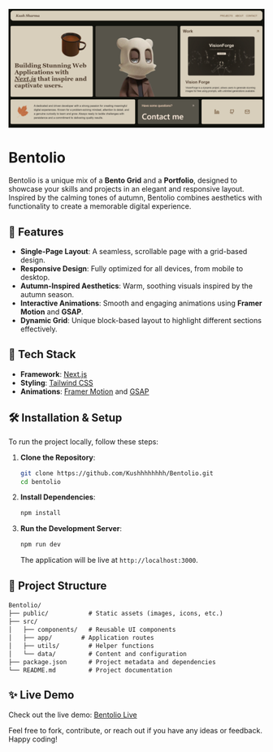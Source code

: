 ![alt text](Bentolio-New.png)

# Bentolio

Bentolio is a unique mix of a **Bento Grid** and a **Portfolio**, designed to showcase your skills and projects in an elegant and responsive layout. Inspired by the calming tones of autumn, Bentolio combines aesthetics with functionality to create a memorable digital experience.

## 🌟 Features
- **Single-Page Layout**: A seamless, scrollable page with a grid-based design.
- **Responsive Design**: Fully optimized for all devices, from mobile to desktop.
- **Autumn-Inspired Aesthetics**: Warm, soothing visuals inspired by the autumn season.
- **Interactive Animations**: Smooth and engaging animations using **Framer Motion** and **GSAP**.
- **Dynamic Grid**: Unique block-based layout to highlight different sections effectively.

## 🚀 Tech Stack
- **Framework**: [Next.js](https://nextjs.org/)
- **Styling**: [Tailwind CSS](https://tailwindcss.com/)
- **Animations**: [Framer Motion](https://www.framer.com/motion/) and [GSAP](https://greensock.com/gsap/)

## 🛠️ Installation & Setup
To run the project locally, follow these steps:

1. **Clone the Repository**:
   ```bash
   git clone https://github.com/Kushhhhhhhh/Bentolio.git
   cd bentolio
   ```

2. **Install Dependencies**:
   ```bash
   npm install
   ```

3. **Run the Development Server**:
   ```bash
   npm run dev
   ```
   The application will be live at `http://localhost:3000`.

## 📂 Project Structure
```
Bentolio/
├── public/           # Static assets (images, icons, etc.)
├── src/
│   ├── components/   # Reusable UI components
│   ├── app/        # Application routes
│   ├── utils/        # Helper functions
│   └── data/         # Content and configuration
├── package.json      # Project metadata and dependencies
└── README.md         # Project documentation
```

## ✨ Live Demo
Check out the live demo: [Bentolio Live](https://bentolio-design.vercel.app)

Feel free to fork, contribute, or reach out if you have any ideas or feedback. Happy coding!
